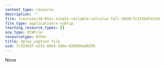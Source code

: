 ```yaml
---
content_type: resource
description: ''
file: /courses/18-01sc-single-variable-calculus-fall-2010/7c333bdfe23166e5166e826694ad0295_MK_0QHbUnIA.srt
file_type: application/x-subrip
learning_resource_types: []
ocw_type: OCWFile
resourcetype: Other
title: 3play caption file
uid: 7c333bdf-e231-66e5-166e-826694ad0295
---
```

None

